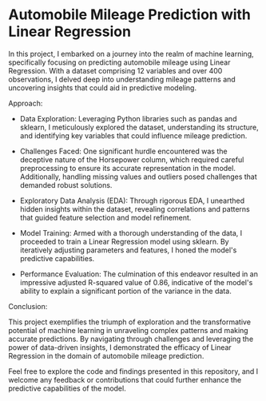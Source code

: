 # Automobile Mileage Prediction with Linear Regression

In this project, I embarked on a journey into the realm of machine learning, specifically focusing on predicting automobile mileage using Linear Regression. With a dataset comprising 12 variables and over 400 observations, I delved deep into understanding mileage patterns and uncovering insights that could aid in predictive modeling.

Approach:

* Data Exploration: Leveraging Python libraries such as pandas and sklearn, I meticulously explored the dataset, understanding its structure, and identifying key variables that could influence mileage prediction.

* Challenges Faced: One significant hurdle encountered was the deceptive nature of the Horsepower column, which required careful preprocessing to ensure its accurate representation in the model. Additionally, handling missing values and outliers posed challenges that demanded robust solutions.

* Exploratory Data Analysis (EDA): Through rigorous EDA, I unearthed hidden insights within the dataset, revealing correlations and patterns that guided feature selection and model refinement.

* Model Training: Armed with a thorough understanding of the data, I proceeded to train a Linear Regression model using sklearn. By iteratively adjusting parameters and features, I honed the model's predictive capabilities.

* Performance Evaluation: The culmination of this endeavor resulted in an impressive adjusted R-squared value of 0.86, indicative of the model's ability to explain a significant portion of the variance in the data.

Conclusion:

This project exemplifies the triumph of exploration and the transformative potential of machine learning in unraveling complex patterns and making accurate predictions. By navigating through challenges and leveraging the power of data-driven insights, I demonstrated the efficacy of Linear Regression in the domain of automobile mileage prediction.

Feel free to explore the code and findings presented in this repository, and I welcome any feedback or contributions that could further enhance the predictive capabilities of the model.
